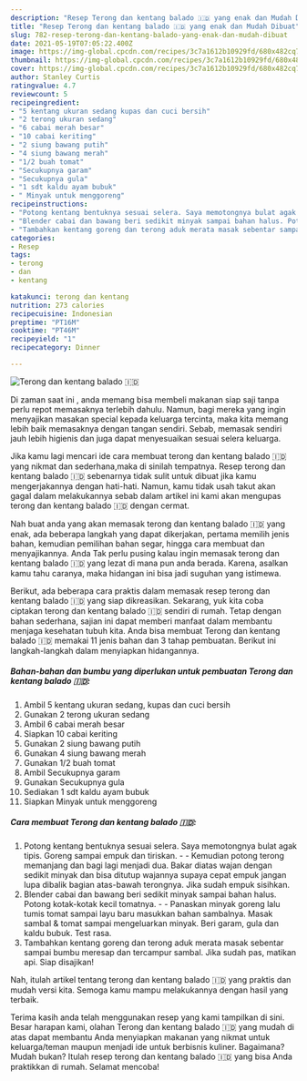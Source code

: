 ```yaml
---
description: "Resep Terong dan kentang balado 🇮🇩 yang enak dan Mudah Dibuat"
title: "Resep Terong dan kentang balado 🇮🇩 yang enak dan Mudah Dibuat"
slug: 782-resep-terong-dan-kentang-balado-yang-enak-dan-mudah-dibuat
date: 2021-05-19T07:05:22.400Z
image: https://img-global.cpcdn.com/recipes/3c7a1612b10929fd/680x482cq70/terong-dan-kentang-balado-🇮🇩-foto-resep-utama.jpg
thumbnail: https://img-global.cpcdn.com/recipes/3c7a1612b10929fd/680x482cq70/terong-dan-kentang-balado-🇮🇩-foto-resep-utama.jpg
cover: https://img-global.cpcdn.com/recipes/3c7a1612b10929fd/680x482cq70/terong-dan-kentang-balado-🇮🇩-foto-resep-utama.jpg
author: Stanley Curtis
ratingvalue: 4.7
reviewcount: 5
recipeingredient:
- "5 kentang ukuran sedang kupas dan cuci bersih"
- "2 terong ukuran sedang"
- "6 cabai merah besar"
- "10 cabai keriting"
- "2 siung bawang putih"
- "4 siung bawang merah"
- "1/2 buah tomat"
- "Secukupnya garam"
- "Secukupnya gula"
- "1 sdt kaldu ayam bubuk"
- " Minyak untuk menggoreng"
recipeinstructions:
- "Potong kentang bentuknya sesuai selera. Saya memotongnya bulat agak tipis. Goreng sampai empuk dan tiriskan.   Kemudian potong terong memanjang dan bagi lagi menjadi dua. Bakar diatas wajan dengan sedikit minyak dan bisa ditutup wajannya supaya cepat empuk jangan lupa dibalik bagian atas-bawah terongnya. Jika sudah empuk sisihkan."
- "Blender cabai dan bawang beri sedikit minyak sampai bahan halus. Potong kotak-kotak kecil tomatnya.   Panaskan minyak goreng lalu tumis tomat sampai layu baru masukkan bahan sambalnya. Masak sambal &amp; tomat sampai mengeluarkan minyak. Beri garam, gula dan kaldu bubuk. Test rasa."
- "Tambahkan kentang goreng dan terong aduk merata masak sebentar sampai bumbu meresap dan tercampur sambal. Jika sudah pas, matikan api. Siap disajikan!"
categories:
- Resep
tags:
- terong
- dan
- kentang

katakunci: terong dan kentang 
nutrition: 273 calories
recipecuisine: Indonesian
preptime: "PT16M"
cooktime: "PT46M"
recipeyield: "1"
recipecategory: Dinner

---
```



![Terong dan kentang balado 🇮🇩](https://img-global.cpcdn.com/recipes/3c7a1612b10929fd/680x482cq70/terong-dan-kentang-balado-🇮🇩-foto-resep-utama.jpg)

Di zaman  saat ini , anda memang bisa membeli makanan siap saji tanpa perlu repot memasaknya terlebih dahulu. Namun, bagi mereka yang ingin menyajikan masakan special kepada keluarga tercinta, maka kita memang lebih baik memasaknya dengan tangan sendiri. Sebab, memasak sendiri jauh lebih higienis dan juga dapat menyesuaikan sesuai selera keluarga.

Jika kamu lagi mencari ide cara membuat terong dan kentang balado 🇮🇩 yang nikmat dan sederhana,maka di sinilah tempatnya. Resep terong dan kentang balado 🇮🇩  sebenarnya tidak sulit untuk dibuat jika kamu mengerjakannya dengan hati-hati. Namun, kamu tidak usah takut akan gagal dalam melakukannya 
sebab dalam artikel ini kami akan mengupas terong dan kentang balado 🇮🇩 dengan cermat.  



Nah buat anda yang akan memasak terong dan kentang balado 🇮🇩 yang enak, ada beberapa langkah yang dapat dikerjakan, pertama memilih jenis bahan, kemudian pemilihan bahan segar, hingga cara membuat dan menyajikannya. Anda Tak perlu pusing kalau ingin memasak terong dan kentang balado 🇮🇩 yang lezat di mana pun anda berada. Karena, asalkan kamu  tahu caranya, maka hidangan ini bisa jadi suguhan yang istimewa.

Berikut, ada beberapa cara praktis  dalam memasak resep terong dan kentang balado 🇮🇩 yang siap dikreasikan. Sekarang, yuk kita coba ciptakan terong dan kentang balado 🇮🇩 sendiri di rumah. Tetap dengan bahan sederhana, sajian ini dapat memberi manfaat dalam membantu menjaga kesehatan tubuh kita. Anda bisa membuat Terong dan kentang balado 🇮🇩 memakai 11 jenis bahan dan 3 tahap pembuatan. Berikut ini langkah-langkah dalam menyiapkan hidangannya.

<!--inarticleads1-->

##### Bahan-bahan dan bumbu yang diperlukan untuk pembuatan Terong dan kentang balado 🇮🇩:

1. Ambil 5 kentang ukuran sedang, kupas dan cuci bersih
1. Gunakan 2 terong ukuran sedang
1. Ambil 6 cabai merah besar
1. Siapkan 10 cabai keriting
1. Gunakan 2 siung bawang putih
1. Gunakan 4 siung bawang merah
1. Gunakan 1/2 buah tomat
1. Ambil Secukupnya garam
1. Gunakan Secukupnya gula
1. Sediakan 1 sdt kaldu ayam bubuk
1. Siapkan  Minyak untuk menggoreng




<!--inarticleads2-->

##### Cara membuat Terong dan kentang balado 🇮🇩:

1. Potong kentang bentuknya sesuai selera. Saya memotongnya bulat agak tipis. Goreng sampai empuk dan tiriskan.  -  - Kemudian potong terong memanjang dan bagi lagi menjadi dua. Bakar diatas wajan dengan sedikit minyak dan bisa ditutup wajannya supaya cepat empuk jangan lupa dibalik bagian atas-bawah terongnya. Jika sudah empuk sisihkan.
1. Blender cabai dan bawang beri sedikit minyak sampai bahan halus. Potong kotak-kotak kecil tomatnya.  -  - Panaskan minyak goreng lalu tumis tomat sampai layu baru masukkan bahan sambalnya. Masak sambal &amp; tomat sampai mengeluarkan minyak. Beri garam, gula dan kaldu bubuk. Test rasa.
1. Tambahkan kentang goreng dan terong aduk merata masak sebentar sampai bumbu meresap dan tercampur sambal. Jika sudah pas, matikan api. Siap disajikan!




Nah, itulah artikel tentang  terong dan kentang balado 🇮🇩  yang praktis dan mudah versi kita. Semoga kamu mampu melakukannya dengan hasil yang terbaik. 

Terima kasih anda telah menggunakan resep yang kami tampilkan di sini. Besar harapan kami, olahan  Terong dan kentang balado 🇮🇩 yang mudah di atas dapat membantu Anda menyiapkan makanan yang nikmat untuk keluarga/teman maupun menjadi ide untuk berbisnis kuliner. Bagaimana? Mudah bukan? Itulah resep terong dan kentang balado 🇮🇩 yang bisa Anda praktikkan di rumah. Selamat mencoba!

